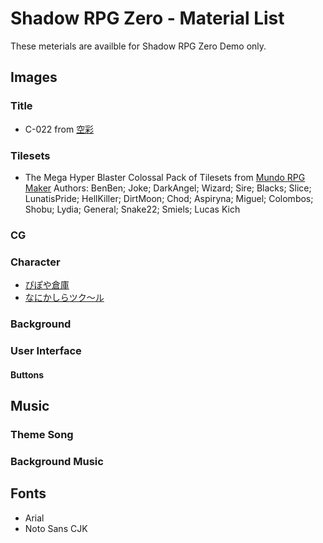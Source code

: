 # Shadow RPG Zero - Material List
These meterials are availble for Shadow RPG Zero Demo only.

## Images
### Title
* C-022 from [空彩](http://loo.sakura.ne.jp/)

### Tilesets
* The Mega Hyper Blaster Colossal Pack of Tilesets from [Mundo RPG Maker](http://www.mundorpgmaker.com.br/forum/index.php) Authors: BenBen; Joke; DarkAngel; Wizard; Sire; Blacks; Slice; LunatisPride; HellKiller; DirtMoon; Chod; Aspiryna; Miguel; Colombos; Shobu; Lydia; General; Snake22; Smiels; Lucas Kich

### CG
### Character
* [ぴぽや倉庫](http://piposozai.blog76.fc2.com/)
* [なにかしらツク～ル](http://nanikasiratkool.web.fc2.com/)

### Background
### User Interface
#### Buttons

## Music
### Theme Song
### Background Music

## Fonts
* Arial
* Noto Sans CJK